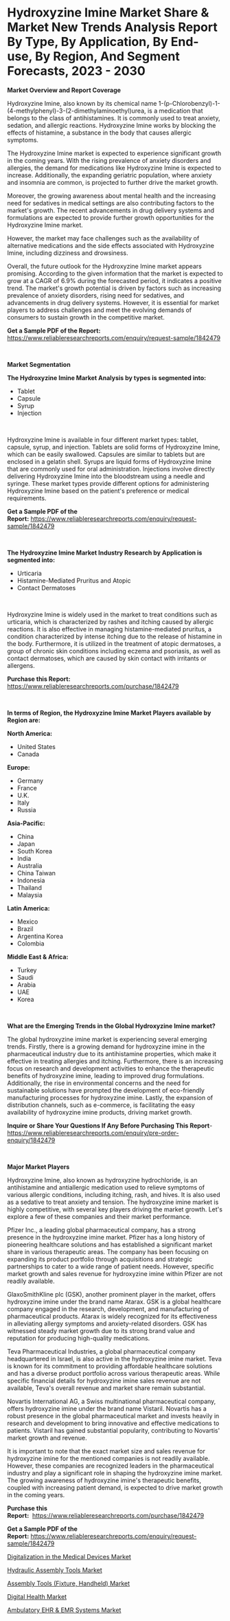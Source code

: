 <p><h1>Hydroxyzine Imine Market Share & Market New Trends Analysis Report By Type, By Application, By End-use, By Region, And Segment Forecasts, 2023 - 2030</h1></p><p><strong>Market Overview and Report Coverage</strong></p>
<p><p>Hydroxyzine Imine, also known by its chemical name 1-(p-Chlorobenzyl)-1-(4-methylphenyl)-3-(2-dimethylaminoethyl)urea, is a medication that belongs to the class of antihistamines. It is commonly used to treat anxiety, sedation, and allergic reactions. Hydroxyzine Imine works by blocking the effects of histamine, a substance in the body that causes allergic symptoms.</p><p>The Hydroxyzine Imine market is expected to experience significant growth in the coming years. With the rising prevalence of anxiety disorders and allergies, the demand for medications like Hydroxyzine Imine is expected to increase. Additionally, the expanding geriatric population, where anxiety and insomnia are common, is projected to further drive the market growth.</p><p>Moreover, the growing awareness about mental health and the increasing need for sedatives in medical settings are also contributing factors to the market's growth. The recent advancements in drug delivery systems and formulations are expected to provide further growth opportunities for the Hydroxyzine Imine market.</p><p>However, the market may face challenges such as the availability of alternative medications and the side effects associated with Hydroxyzine Imine, including dizziness and drowsiness.</p><p>Overall, the future outlook for the Hydroxyzine Imine market appears promising. According to the given information that the market is expected to grow at a CAGR of 6.9% during the forecasted period, it indicates a positive trend. The market's growth potential is driven by factors such as increasing prevalence of anxiety disorders, rising need for sedatives, and advancements in drug delivery systems. However, it is essential for market players to address challenges and meet the evolving demands of consumers to sustain growth in the competitive market.</p></p>
<p><strong>Get a Sample PDF of the Report:</strong> <a href="https://www.reliableresearchreports.com/enquiry/request-sample/1842479">https://www.reliableresearchreports.com/enquiry/request-sample/1842479</a></p>
<p>&nbsp;</p>
<p><strong>Market Segmentation</strong></p>
<p><strong>The Hydroxyzine Imine Market Analysis by types is segmented into:</strong></p>
<p><ul><li>Tablet</li><li>Capsule</li><li>Syrup</li><li>Injection</li></ul></p>
<p>&nbsp;</p>
<p><p>Hydroxyzine Imine is available in four different market types: tablet, capsule, syrup, and injection. Tablets are solid forms of Hydroxyzine Imine, which can be easily swallowed. Capsules are similar to tablets but are enclosed in a gelatin shell. Syrups are liquid forms of Hydroxyzine Imine that are commonly used for oral administration. Injections involve directly delivering Hydroxyzine Imine into the bloodstream using a needle and syringe. These market types provide different options for administering Hydroxyzine Imine based on the patient's preference or medical requirements.</p></p>
<p><strong>Get a Sample PDF of the Report:</strong>&nbsp;<a href="https://www.reliableresearchreports.com/enquiry/request-sample/1842479">https://www.reliableresearchreports.com/enquiry/request-sample/1842479</a></p>
<p>&nbsp;</p>
<p><strong>The Hydroxyzine Imine Market Industry Research by Application is segmented into:</strong></p>
<p><ul><li>Urticaria</li><li>Histamine-Mediated Pruritus and Atopic</li><li>Contact Dermatoses</li></ul></p>
<p>&nbsp;</p>
<p><p>Hydroxyzine Imine is widely used in the market to treat conditions such as urticaria, which is characterized by rashes and itching caused by allergic reactions. It is also effective in managing histamine-mediated pruritus, a condition characterized by intense itching due to the release of histamine in the body. Furthermore, it is utilized in the treatment of atopic dermatoses, a group of chronic skin conditions including eczema and psoriasis, as well as contact dermatoses, which are caused by skin contact with irritants or allergens.</p></p>
<p><strong>Purchase this Report:</strong>&nbsp; <a href="https://www.reliableresearchreports.com/purchase/1842479">https://www.reliableresearchreports.com/purchase/1842479</a></p>
<p>&nbsp;</p>
<p><strong>In terms of Region, the Hydroxyzine Imine Market Players available by Region are:</strong></p>
<p>
    <p> <strong> North America: </strong>
        <ul>
            <li>United States</li>
            <li>Canada</li>
        </ul>
        </p> 
    <p> <strong> Europe: </strong>
        <ul>
            <li>Germany</li>
            <li>France</li>
            <li>U.K.</li>
            <li>Italy</li>
            <li>Russia</li>
        </ul>
        </p> 
    <p> <strong> Asia-Pacific: </strong>
        <ul>
            <li>China</li>
            <li>Japan</li>
            <li>South Korea</li>
            <li>India</li>
            <li>Australia</li>
            <li>China Taiwan</li>
            <li>Indonesia</li>
            <li>Thailand</li>
            <li>Malaysia</li>
        </ul>
        </p> 
    <p> <strong> Latin America: </strong>
        <ul>
            <li>Mexico</li>
            <li>Brazil</li>
            <li>Argentina Korea</li>
            <li>Colombia</li>
        </ul>
        </p> 
    <p> <strong> Middle East & Africa: </strong>
        <ul>
            <li>Turkey</li>
            <li>Saudi</li>
            <li>Arabia</li>
            <li>UAE</li>
            <li>Korea</li>
        </ul>
    </p>
    </p>
<p>&nbsp;</p>
<p><strong>What are the Emerging Trends in the Global Hydroxyzine Imine market?</strong></p>
<p><p>The global hydroxyzine imine market is experiencing several emerging trends. Firstly, there is a growing demand for hydroxyzine imine in the pharmaceutical industry due to its antihistamine properties, which make it effective in treating allergies and itching. Furthermore, there is an increasing focus on research and development activities to enhance the therapeutic benefits of hydroxyzine imine, leading to improved drug formulations. Additionally, the rise in environmental concerns and the need for sustainable solutions have prompted the development of eco-friendly manufacturing processes for hydroxyzine imine. Lastly, the expansion of distribution channels, such as e-commerce, is facilitating the easy availability of hydroxyzine imine products, driving market growth.</p></p>
<p><strong>Inquire or Share Your Questions If Any Before Purchasing This Report</strong>- <a href="https://www.reliableresearchreports.com/enquiry/pre-order-enquiry/1842479">https://www.reliableresearchreports.com/enquiry/pre-order-enquiry/1842479</a></p>
<p>&nbsp;</p>
<p><strong>Major Market Players</strong></p>
<p><p>Hydroxyzine Imine, also known as hydroxyzine hydrochloride, is an antihistamine and antiallergic medication used to relieve symptoms of various allergic conditions, including itching, rash, and hives. It is also used as a sedative to treat anxiety and tension. The hydroxyzine imine market is highly competitive, with several key players driving the market growth. Let's explore a few of these companies and their market performance.</p><p>Pfizer Inc., a leading global pharmaceutical company, has a strong presence in the hydroxyzine imine market. Pfizer has a long history of pioneering healthcare solutions and has established a significant market share in various therapeutic areas. The company has been focusing on expanding its product portfolio through acquisitions and strategic partnerships to cater to a wide range of patient needs. However, specific market growth and sales revenue for hydroxyzine imine within Pfizer are not readily available.</p><p>GlaxoSmithKline plc (GSK), another prominent player in the market, offers hydroxyzine imine under the brand name Atarax. GSK is a global healthcare company engaged in the research, development, and manufacturing of pharmaceutical products. Atarax is widely recognized for its effectiveness in alleviating allergy symptoms and anxiety-related disorders. GSK has witnessed steady market growth due to its strong brand value and reputation for producing high-quality medications.</p><p>Teva Pharmaceutical Industries, a global pharmaceutical company headquartered in Israel, is also active in the hydroxyzine imine market. Teva is known for its commitment to providing affordable healthcare solutions and has a diverse product portfolio across various therapeutic areas. While specific financial details for hydroxyzine imine sales revenue are not available, Teva's overall revenue and market share remain substantial.</p><p>Novartis International AG, a Swiss multinational pharmaceutical company, offers hydroxyzine imine under the brand name Vistaril. Novartis has a robust presence in the global pharmaceutical market and invests heavily in research and development to bring innovative and effective medications to patients. Vistaril has gained substantial popularity, contributing to Novartis' market growth and revenue.</p><p>It is important to note that the exact market size and sales revenue for hydroxyzine imine for the mentioned companies is not readily available. However, these companies are recognized leaders in the pharmaceutical industry and play a significant role in shaping the hydroxyzine imine market. The growing awareness of hydroxyzine imine's therapeutic benefits, coupled with increasing patient demand, is expected to drive market growth in the coming years.</p></p>
<p><strong>Purchase this Report:</strong>&nbsp;&nbsp;<a href="https://www.reliableresearchreports.com/purchase/1842479">https://www.reliableresearchreports.com/purchase/1842479</a></p>
<p></p>
<p><strong>Get a Sample PDF of the Report:</strong>&nbsp;<a href="https://www.reliableresearchreports.com/enquiry/request-sample/1842479">https://www.reliableresearchreports.com/enquiry/request-sample/1842479</a></p>
<p><p><a href="https://www.linkedin.com/pulse/decoding-digitalization-medical-devices-market-deep-dive/">Digitalization in the Medical Devices Market</a></p><p><a href="https://medium.com/@klebogdani/decoding-hydraulic-assembly-tools-market-metrics-market-share-trends-and-growth-patterns-29c2f0caf297">Hydraulic Assembly Tools Market</a></p><p><a href="https://medium.com/@loretashyti01/analyzing-assembly-tools-fixture-handheld-market-global-industry-perspective-and-forecast-2023-b0c3cc800528">Assembly Tools (Fixture, Handheld) Market</a></p><p><a href="https://www.linkedin.com/pulse/digital-health-market-research-report-provides-thorough/">Digital Health Market</a></p><p><a href="https://www.linkedin.com/pulse/ambulatory-ehr-amp-emr-systems-market-size-growth-forecast/">Ambulatory EHR & EMR Systems Market</a></p></p>
